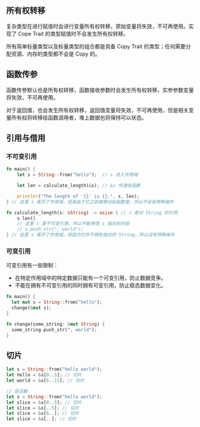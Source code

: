 ## 所有权转移

复杂类型在进行赋值时会进行变量所有权转移，原始变量将失效，不可再使用。实现了 Cope Trait 的类型赋值时不会发生所有权转移。

所有简单标量类型以及标量类型的组合都是具备 Copy Trait 的类型；任何需要分配资源、内存的类型都不会是 Copy 的。

## 函数传参

函数传参默认也是所有权转移，函数接收参数时会发生所有权转移，实参参数变量将失效，不可再使用。

对于返回值，也会发生所有权转移，返回值变量将失效，不可再使用，但是相关变量所有权将转移给函数调用者，堆上数据也将保持可以状态。

## 引用与借用

### 不可变引用

```rust
fn main() {
    let s = String::from("hello");  // s 进入作用域

    let len = calculate_length(&s); // &s 传递给函数

    println!("The length of '{}' is {}.", s, len);
} // 这里 s 离开了作用域，但是由于它之前被移动到函数里，所以不会有特殊操作

fn calculate_length(s: &String) -> usize { // s 是对 String 的引用
    s.len()
    // 这里 s 是不可变引用，所以不能修改 s 指向的内容
    // s.push_str(", world");
} // 这里 s 离开了作用域。但因为它并不拥有指向的 String，所以没有特殊操作
```

### 可变引用

可变引用有一些限制：

- 在特定作用域中的特定数据只能有一个可变引用，防止数据竞争。
- 不能在拥有不可变引用的同时拥有可变引用，防止稳态数据变化。

```rust
fn main() {
  let mut s = String::from("hello");
  change(&mut s);
}

fn change(some_string: &mut String) {
  some_string.push_str(", world");
}
```

## 切片

```rust
let s = String::from("hello world");
let hello = &s[0..5]; // 切片
let world = &s[6..11]; // 切片

// 语法糖
let s = String::from("hello world");
let slice = &s[0..5]; // 切片
let slice = &s[..5]; // 切片
let slice = &s[6..]; // 切片
let slice = &s[..]; // 切片
```
